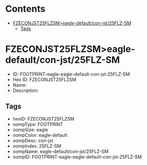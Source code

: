



Contents
========

* [FZECONJST25FLZSM>eagle-default/con-jst/25FLZ-SM](#fzeconjst25flzsmeagle-defaultcon-jst25flz-sm)
	* [Tags](#tags)

# FZECONJST25FLZSM>eagle-default/con-jst/25FLZ-SM

- ID: FOOTPRINT-eagle-eagle-default-con-jst-25FLZ-SM
- Hex ID: FZECONJST25FLZSM
- Name: 
- Description: 

## Tags

- hexID: FZECONJST25FLZSM
- oompType: FOOTPRINT
- oompSize: eagle
- oompColor: eagle-default
- oompDesc: con-jst
- oompIndex: 25FLZ-SM
- oompName: eagle-default/con-jst/25FLZ-SM
- oompID: FOOTPRINT-eagle-eagle-default-con-jst-25FLZ-SM
